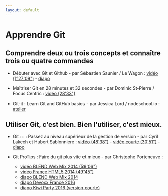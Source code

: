```yaml
---
layout: default
---
```



# Apprendre Git

## Comprendre deux ou trois concepts et connaître trois ou quatre commandes

+ Débuter avec Git et Github - par Sébastien Saunier / Le Wagon : [vidéo (1°27'09")](https://www.youtube.com/watch?v=V6Zo68uQPqE) - [diapo](http://sebastien.saunier.me/git-intro/#/)

+ Maîtriser Git en 28 minutes et 32 secondes - par Dominic St-Pierre / Focus Centric : [vidéo (28'33")](https://www.youtube.com/watch?v=5IcYILdejs8&)

+ Git-it : Learn Git and GitHub basics - par Jessica Lord / nodeschool.io : [atelier](https://github.com/jlord/git-it)

## Utiliser Git, c'est bien. Bien l'utiliser, c'est mieux.

+ Git++ : Passez au niveau supérieur de la gestion de version - par Cyril Lakech et Hubert Sablonniere : [vidéo (48'38")](https://www.youtube.com/watch?v=rt-9mPaYtKo) - [vidéo courte (30'51")](https://www.youtube.com/watch?v=m0_C2cfM9IM) - [diapo](http://webadeo.github.io/git-simpler-better-faster-stronger/#1.0)

+ Git ProTips : Faire du git plus vite et mieux - par Christophe Porteneuve : 
  + [vidéo BLEND Web Mix 2014 (59'06")](https://www.youtube.com/watch?v=ypR-rEBCoag)
  + [vidéo France HTML5 2014 (49'45")](https://www.youtube.com/watch?v=OMg7LfSuSUU)
  + [diapo BLEND Web Mix 2014](http://delicious-insights.com/talks/blend2014-git-protips/)
  + [diapo Devoxx France 2016](http://tdd.github.io/devoxx-git-protips/)
  + [diapo Kiwi Party 2016 (version courte)](http://tdd.github.io/kiwiparty-git-protips/)
